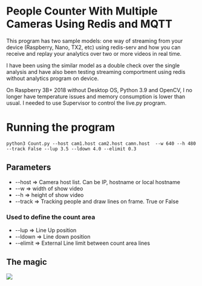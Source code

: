 # People Counter With Multiple Cameras Using Redis and MQTT

This program has two sample models: one way of streaming from your device (Raspberry, Nano, TX2, etc) using redis-serv and how you can receive and replay your analytics over two or more videos in real time.

I have been using the similar model as a double check over the single analysis and have also been testing streaming comportment using redis without analytics program on device.

On Raspberry 3B+ 2018 without Desktop OS, Python 3.9 and OpenCV, I no longer have temperature issues and memory consumption is lower than usual. I needed to use Supervisor to control the live.py program.

# Running the program

```
python3 Count.py --host cam1.host cam2.host camn.host  --w 640 --h 480 --track False --lup 3.5 --ldown 4.0 --elimit 0.3
```
## Parameters
- --host => Camera host list. Can be IP, hostname or local hostname
- --w => width of show video
- --h => height of show video
- --track => Tracking people and draw lines on frame. True or False

### Used to define the count area
- --lup => Line Up position
- --ldown => Line down position
- --elimit => External Line limit between count area lines
## The magic

![](video.gif)
